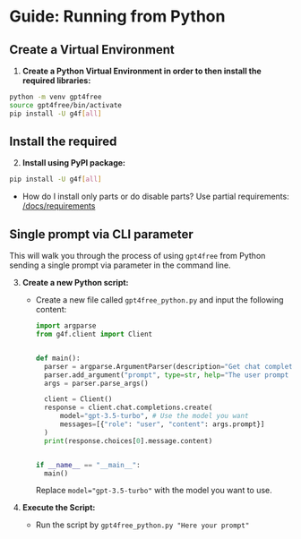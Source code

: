 # Guide: Running from Python

## Create a Virtual Environment
1. **Create a Python Virtual Environment in order to then install the required libraries:**

```bash
python -m venv gpt4free
source gpt4free/bin/activate
pip install -U g4f[all]
````

## Install the required 
2. **Install using PyPI package:**
```bash
pip install -U g4f[all]
````
   - How do I install only parts or do disable parts?
   Use partial requirements: [/docs/requirements](https://github.com/pcastagnaro/gpt4free/blob/main/docs/requirements.md)

## Single prompt via CLI parameter
This will walk you through the process of using `gpt4free` from Python sending a single prompt via parameter in the command line.

3. **Create a new Python script:**
   - Create a new file called `gpt4free_python.py` and input the following content:
     ```python
     import argparse
     from g4f.client import Client


     def main():
       parser = argparse.ArgumentParser(description="Get chat completion with user prompt")
       parser.add_argument("prompt", type=str, help="The user prompt to complete")
       args = parser.parse_args()

       client = Client()
       response = client.chat.completions.create(
           model="gpt-3.5-turbo", # Use the model you want
           messages=[{"role": "user", "content": args.prompt}]
       )
       print(response.choices[0].message.content)


     if __name__ == "__main__":
       main()

     ````
     Replace `model="gpt-3.5-turbo"` with the model you want to use.

4. **Execute the Script:**
   - Run the script by `gpt4free_python.py "Here your prompt"`
